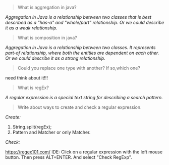 > What is aggregation in java?

_Aggregation in Java is a relationship between two classes that is best described as a "has-a" and "whole/part" relationship._
_Or we could describe it as a *weak* relationship._

>What is composition in java?

_Aggregation in Java is a relationship between two classes. It represents part-of relationship, where  both the entities are dependent on each other._
_Or we could describe it as a *strong* relationship._

>Could you replace one type with another? If so,which one?

need think about it!!!

>What is regEx?

_A regular expression is a special text string for describing a search pattern._

>Write about ways to create and check a regular expression.

*Create:*
1. String.split(regEx);
2. Pattern and Matcher or only Matcher.

*Check:*

https://regex101.com/
IDE: Click on a regular expression with the left mouse button. Then press ALT+ENTER. And select "Check RegExp".
